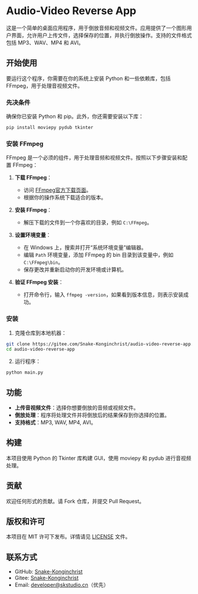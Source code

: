 # Audio-Video Reverse App

这是一个简单的桌面应用程序，用于倒放音频和视频文件。应用提供了一个图形用户界面，允许用户上传文件，选择保存的位置，并执行倒放操作。支持的文件格式包括 MP3、WAV、MP4 和 AVI。

## 开始使用

要运行这个程序，你需要在你的系统上安装 Python 和一些依赖库，包括 FFmpeg，用于处理音视频文件。

### 先决条件

确保你已安装 Python 和 pip。此外，你还需要安装以下库：

```bash
pip install moviepy pydub tkinter
```

### 安装 FFmpeg

FFmpeg 是一个必须的组件，用于处理音频和视频文件。按照以下步骤安装和配置 FFmpeg：

1. **下载 FFmpeg**：
   - 访问 [FFmpeg官方下载页面](https://ffmpeg.org/download.html)。
   - 根据你的操作系统下载适合的版本。

2. **安装 FFmpeg**：
   - 解压下载的文件到一个你喜欢的目录，例如 `C:\FFmpeg`。

3. **设置环境变量**：
   - 在 Windows 上，搜索并打开“系统环境变量”编辑器。
   - 编辑 `Path` 环境变量，添加 FFmpeg 的 bin 目录到该变量中，例如 `C:\FFmpeg\bin`。
   - 保存更改并重新启动你的开发环境或计算机。

4. **验证 FFmpeg 安装**：
   - 打开命令行，输入 `ffmpeg -version`，如果看到版本信息，则表示安装成功。

### 安装

1. 克隆仓库到本地机器：

```bash
git clone https://gitee.com/Snake-Konginchrist/audio-video-reverse-app.git
cd audio-video-reverse-app
```

2. 运行程序：

```bash
python main.py
```

## 功能

- **上传音视频文件**：选择你想要倒放的音频或视频文件。
- **倒放处理**：程序将处理文件并将倒放后的结果保存到你选择的位置。
- **支持格式**：MP3, WAV, MP4, AVI。

## 构建

本项目使用 Python 的 Tkinter 库构建 GUI，使用 moviepy 和 pydub 进行音视频处理。

## 贡献

欢迎任何形式的贡献。请 Fork 仓库，并提交 Pull Request。

## 版权和许可

本项目在 MIT 许可下发布。详情请见 [LICENSE](LICENSE) 文件。

## 联系方式
- GitHub: [Snake-Konginchrist](https://github.com/Snake-Konginchrist)
- Gitee: [Snake-Konginchrist](https://gitee.com/Snake-Konginchrist)
- Email: developer@skstudio.cn（优先）